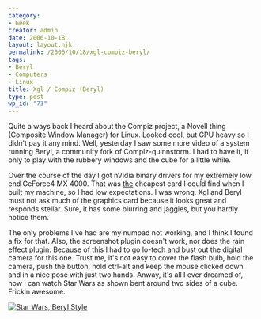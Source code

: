 ```yaml
---
category:
- Geek
creator: admin
date: 2006-10-18
layout: layout.njk
permalink: /2006/10/18/xgl-compiz-beryl/
tags:
- Beryl
- Computers
- Linux
title: Xgl / Compiz (Beryl)
type: post
wp_id: "73"
---
```


Quite a ways back I heard about the Compiz project, a Novell thing (Composite Window Manager) for Linux.  Looked cool, but GPU heavy so I didn't pay it any mind.  Well, yesterday I saw some more video of a system running Beryl, a community fork of Compiz-quinnstorm.  I had to have it, if only to play with the rubbery windows and the cube for a little while.


Over the course of the day I got nVidia binary drivers for my extremely low end GeForce4 MX 4000.  That was <u>the</u> cheapest card I could find when I built my machine, so I had low expectations.  I was wrong.  Xgl and Beryl must not ask much of the graphics card because it looks great and responds stellar.  Sure, it has some blurring and jaggies, but you hardly notice them.


The only problems I've had are my numpad not working, and I think I found a fix for that.  Also, the screenshot plugin doesn't work, nor does the rain effect plugin.  Because of this I had to go lo-tech and bust out the digital camera for this one.  Trust me, it's not easy to cover the flash bulb, hold the camera, push the button, hold ctrl-alt and keep the mouse clicked down and in a nice pose with just two hands.  Anway, it's all I ever dreamed of, now I can watch Star Wars as shown bent around two sides of a cube.  Frickin awesome.

[![Star Wars, Beryl Style](https://static.velvetcache.org/pages/2006/10/18/xgl-compiz-beryl/beryl_sm.jpg)](https://static.velvetcache.org/pages/2006/10/18/xgl-compiz-beryl/beryl_lg.jpg)
